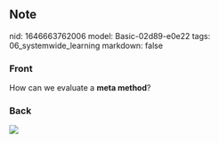 ## Note
nid: 1646663762006
model: Basic-02d89-e0e22
tags: 06_systemwide_learning
markdown: false

### Front
How can we evaluate a <b>meta method</b>?

### Back
<img src="paste-2c194bec7121666e2beee4d0cc14f4862f9d1afc.jpg">
